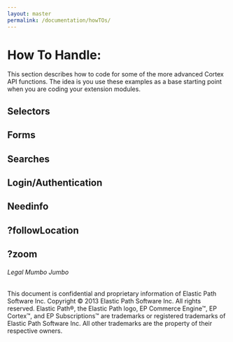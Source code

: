 ```yaml
---
layout: master
permalink: /documentation/howTOs/
---
```

How To Handle:
====================
This section describes how to code for some of the more advanced Cortex API functions.
The idea is you use these examples as a base starting point when you are coding your extension modules.

Selectors
---------------------

Forms
---------------------

Searches
---------------------

Login/Authentication
---------------------

Needinfo
---------------------

?followLocation
---------------------

?zoom
---------------------

###### Legal Mumbo Jumbo
This document is confidential and proprietary information of Elastic Path Software Inc. Copyright © 2013 Elastic Path Software Inc. All rights reserved. Elastic Path®, the Elastic Path logo, EP Commerce Engine™, EP Cortex™, and EP Subscriptions™ are trademarks or registered trademarks of Elastic Path Software Inc. All other trademarks are the property of their respective owners.
